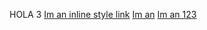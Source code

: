 HOLA 3
[Im an inline style link](https://www.google.com)
[Im an](https://www.google.com)
[Im an 123](https://www.google.com)

